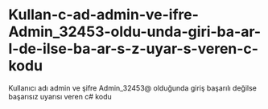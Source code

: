 # Kullan-c-ad-admin-ve-ifre-Admin_32453-oldu-unda-giri-ba-ar-l-de-ilse-ba-ar-s-z-uyar-s-veren-c-kodu
Kullanıcı adı admin ve şifre Admin_32453@ olduğunda giriş başarılı değilse başarısız uyarısı veren c# kodu
